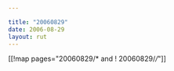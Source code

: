 ```yaml
---

title: "20060829"
date: 2006-08-29
layout: rut
---
```


[[!map pages="20060829/* and ! 20060829/*/*"]]
